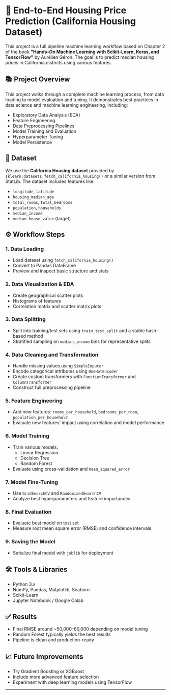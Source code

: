 # 🏡 End-to-End Housing Price Prediction (California Housing Dataset)

This project is a full pipeline machine learning workflow based on Chapter 2 of the book **"Hands-On Machine Learning with Scikit-Learn, Keras, and TensorFlow"** by Aurélien Géron. The goal is to predict median housing prices in California districts using various features.

## 📚 Project Overview

This project walks through a complete machine learning process, from data loading to model evaluation and tuning. It demonstrates best practices in data science and machine learning engineering, including:

- Exploratory Data Analysis (EDA)
- Feature Engineering
- Data Preprocessing Pipelines
- Model Training and Evaluation
- Hyperparameter Tuning
- Model Persistence

## 📂 Dataset

We use the **California Housing dataset** provided by `sklearn.datasets.fetch_california_housing()` or a similar version from StatLib. The dataset includes features like:

- `longitude`, `latitude`
- `housing_median_age`
- `total_rooms`, `total_bedrooms`
- `population`, `households`
- `median_income`
- `median_house_value` (target)

## ⚙️ Workflow Steps

### 1. **Data Loading**
- Load dataset using `fetch_california_housing()`
- Convert to Pandas DataFrame
- Preview and inspect basic structure and stats

### 2. **Data Visualization & EDA**
- Create geographical scatter plots
- Histograms of features
- Correlation matrix and scatter matrix plots

### 3. **Data Splitting**
- Split into training/test sets using `train_test_split` and a stable hash-based method
- Stratified sampling on `median_income` bins for representative splits

### 4. **Data Cleaning and Transformation**
- Handle missing values using `SimpleImputer`
- Encode categorical attributes using `OneHotEncoder`
- Create custom transformers with `FunctionTransformer` and `ColumnTransformer`
- Construct full preprocessing pipeline

### 5. **Feature Engineering**
- Add new features: `rooms_per_household`, `bedrooms_per_room`, `population_per_household`
- Evaluate new features’ impact using correlation and model performance

### 6. **Model Training**
- Train various models:
  - Linear Regression
  - Decision Tree
  - Random Forest
- Evaluate using cross-validation and `mean_squared_error`

### 7. **Model Fine-Tuning**
- Use `GridSearchCV` and `RandomizedSearchCV`
- Analyze best hyperparameters and feature importances

### 8. **Final Evaluation**
- Evaluate best model on test set
- Measure root mean square error (RMSE) and confidence intervals

### 9. **Saving the Model**
- Serialize final model with `joblib` for deployment

## 🛠 Tools & Libraries

- Python 3.x
- NumPy, Pandas, Matplotlib, Seaborn
- Scikit-Learn
- Jupyter Notebook / Google Colab

## ✅ Results

- Final RMSE around ~50,000–60,000 depending on model tuning
- Random Forest typically yields the best results
- Pipeline is clean and production-ready

## 📈 Future Improvements

- Try Gradient Boosting or XGBoost
- Include more advanced feature selection
- Experiment with deep learning models using TensorFlow

---




